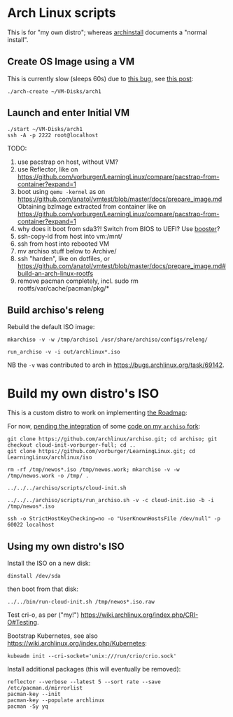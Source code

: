 # Arch Linux scripts

This is for "my own distro"; whereas [archinstall](archinstall.md) documents a "normal install".

## Create OS Image using a VM

This is currently slow (sleeps 60s) due to [this bug](https://gitlab.archlinux.org/archlinux/arch-boxes/-/issues/153), see [this post](https://github.com/vorburger/vorburger.ch-Notes/blob/develop/linux/systemd-analyze.md):

    ./arch-create ~/VM-Disks/arch1


## Launch and enter Initial VM

    ./start ~/VM-Disks/arch1
    ssh -A -p 2222 root@localhost

TODO:

1. use pacstrap on host, without VM?
1. use Reflector, like on https://github.com/vorburger/LearningLinux/compare/pacstrap-from-container?expand=1
1. boot using `qemu -kernel` as on https://github.com/anatol/vmtest/blob/master/docs/prepare_image.md
   Obtaining bzImage extracted from container like on https://github.com/vorburger/LearningLinux/compare/pacstrap-from-container?expand=1
1. why does it boot from sda3?! Switch from BIOS to UEFI? Use [booster](https://wiki.archlinux.org/title/Booster)?
1. ssh-copy-id from host into vm:/mnt/
1. ssh from host into rebooted VM
1. mv archiso stuff below to Archive/
1. ssh "harden", like on dotfiles, or https://github.com/anatol/vmtest/blob/master/docs/prepare_image.md#build-an-arch-linux-rootfs
1. remove pacman completely, incl. sudo rm rootfs/var/cache/pacman/pkg/*


## Build archiso's releng

Rebuild the default ISO image:

    mkarchiso -v -w /tmp/archiso1 /usr/share/archiso/configs/releng/

    run_archiso -v -i out/archlinux*.iso

NB the `-v` was contributed to arch in https://bugs.archlinux.org/task/69142.


# Build my own distro's ISO

This is a custom distro to work on implementing [the Roadmap](../docs/roadmap):

For now, [pending the integration](https://gitlab.archlinux.org/archlinux/archiso/-/merge_requests?scope=all&utf8=%E2%9C%93&state=opened&author_username=vorburger)
of some [code on my `archiso` fork](https://github.com/archlinux/archiso/compare/master...vorburger:cloud-init-vorburger-full):

    git clone https://github.com/archlinux/archiso.git; cd archiso; git checkout cloud-init-vorburger-full; cd ..
    git clone https://github.com/vorburger/LearningLinux.git; cd LearningLinux/archlinux/iso

    rm -rf /tmp/newos*.iso /tmp/newos.work; mkarchiso -v -w /tmp/newos.work -o /tmp/ .

    ../../../archiso/scripts/cloud-init.sh

    ../../../archiso/scripts/run_archiso.sh -v -c cloud-init.iso -b -i /tmp/newos*.iso

    ssh -o StrictHostKeyChecking=no -o "UserKnownHostsFile /dev/null" -p 60022 localhost


## Using my own distro's ISO

Install the ISO on a new disk:

    dinstall /dev/sda

then boot from that disk:

    ../../bin/run-cloud-init.sh /tmp/newos*.iso.raw

Test cri-o, as per ("my!") https://wiki.archlinux.org/index.php/CRI-O#Testing.

Bootstrap Kubernetes, see also https://wiki.archlinux.org/index.php/Kubernetes:

    kubeadm init --cri-socket='unix:///run/crio/crio.sock'

Install additional packages (this will eventually be removed):

    reflector --verbose --latest 5 --sort rate --save /etc/pacman.d/mirrorlist
    pacman-key --init
    pacman-key --populate archlinux
    pacman -Sy yq
